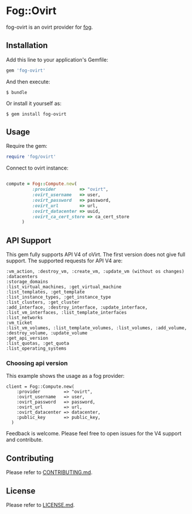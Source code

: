 # Fog::Ovirt

fog-ovirt is an ovirt provider for [fog](https://github.com/fog/fog).

## Installation

Add this line to your application's Gemfile:

```ruby
gem 'fog-ovirt'
```

And then execute:

    $ bundle

Or install it yourself as:

    $ gem install fog-ovirt

## Usage

Require the gem:
```ruby
require 'fog/ovirt' 
```

Connect to ovirt instance:
```ruby

compute = Fog::Compute.new(
          :provider         => "ovirt",
          :ovirt_username   => user,
          :ovirt_password   => password,
          :ovirt_url        => url,
          :ovirt_datacenter => uuid,
          :ovirt_ca_cert_store => ca_cert_store
      )
```

## API Support

This gem fully supports API V4 of oVirt.
The first version does not give full support.
The supported requests for API V4 are:

    :vm_action, :destroy_vm, :create_vm, :update_vm (without os changes)
    :datacenters
    :storage_domains
    :list_virtual_machines, :get_virtual_machine
    :list_templates, :get_template
    :list_instance_types, :get_instance_type
    :list_clusters, :get_cluster
    :add_interface, :destroy_interface, :update_interface, :list_vm_interfaces, :list_template_interfaces
    :list_networks
    :vm_ticket
    :list_vm_volumes, :list_template_volumes, :list_volumes, :add_volume, :destroy_volume, :update_volume
    :get_api_version
    :list_quotas, :get_quota
    :list_operating_systems
    
### Choosing api version

This example shows the usage as a fog provider:

    client = Fog::Compute.new(
        :provider         => "ovirt",
        :ovirt_username   => user,
        :ovirt_password   => password,
        :ovirt_url        => url,
        :ovirt_datacenter => datacenter,
        :public_key       => public_key,
      )    


Feedback is welcome. Please feel free to open issues for the V4 support and contribute.

## Contributing

Please refer to [CONTRIBUTING.md](CONTRIBUTING.md).

## License

Please refer to [LICENSE.md](LICENSE.md).
